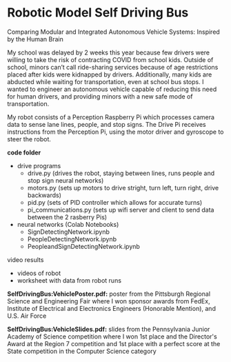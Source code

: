 # Robotic Model Self Driving Bus
Comparing Modular and Integrated Autonomous Vehicle Systems: Inspired by the Human Brain

My school was delayed by 2 weeks this year because few drivers were willing to take the risk of contracting COVID from school kids. Outside of school, minors can’t call ride-sharing services because of age restrictions placed after kids were kidnapped by drivers. Additionally, many kids are abducted while waiting for transportation, even at school bus stops. I wanted to engineer an autonomous vehicle capable of reducing this need for human drivers, and providing minors with a new safe mode of transportation.

My robot consists of a Perception Raspberry Pi  which processes camera data to sense lane lines, people, and stop signs. The Drive Pi receives instructions from the Perception Pi, using the motor driver and gyroscope to steer the robot.

**code folder**
- drive programs
  - drive.py (drives the robot, staying between lines, runs people and stop sign neural networks)
  - motors.py (sets up motors to drive stright, turn left, turn right, drive backwards)
  - pid.py (sets of PID controller which allows for accurate turns)
  - pi_communications.py (sets up wifi server and client to send data between the 2 rasberry Pis)
- neural networks (Colab Notebooks)
  - SignDetectingNetwork.ipynb
  - PeopleDetectingNetwork.ipynb
  - PeopleandSignDetectingNetwork.ipynb

video results
  - videos of robot
  - worksheet with data from robot runs


**SelfDrivingBus:VehiclePoster.pdf:** poster from the Pittsburgh Regional Science and Engineering Fair where I won sponsor awards from FedEx, Institute of Electrical and Electronics Engineers (Honorable Mention), and U.S. Air Force

**SelfDrivingBus:VehicleSlides.pdf:** slides from the Pennsylvania Junior Academy of Science competition where I won 1st place and the Director's Award at the Region 7 competition and 1st place with a perfect score at the State competition in the Computer Science category
